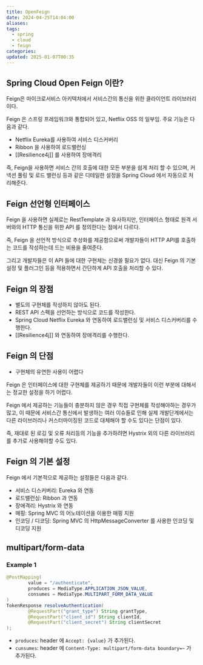 ```yaml
---
title: OpenFeign
date: 2024-04-25T14:04:00
aliases: 
tags:
  - spring
  - cloud
  - feign
categories: 
updated: 2025-01-07T00:35
---
```


## Spring Cloud Open Feign 이란?

Feign은 마이크로서비스 아키텍처에서 서비스간의 통신을 위한 클라이언트 라이브러리이다.

Feign 은 스프링 프레임워크와 통합되어 있고, Netflix OSS 의 일부임. 주요 기능은 다음과 같다.

- Netflix Eureka를 사용하여 서비스 디스커버리
- Ribbon 을 사용하여 로드밸런싱
- [[Resilience4j]] 를 사용하여 장애격리

즉, Feign을 사용하면 서비스 간의 호출에 대한 모든 부분을 쉽게 처리 할 수 있으며, 커넥션 풀링 및 로드 밸런싱 등과 같은 디테일한 설정을 Spring Cloud 에서 자동으로 처리해준다.

## Feign 선언형 인터페이스

Feign 을 사용하면 실제로는 RestTemplate 과 유사하지만, 인터페이스 형태로 원격 서버와의 HTTP 통신을 위한 API 를 정의한다는 점에서 다르다.

즉, Feign 을 선언적 방식으로 추상화를 제공함으로써 개발자들이 HTTP API를 호출하는 코드를 작성하는데 드는 비용을 줄여준다.

그리고 개발자들은 이 API 들에 대한 구현체는 신경쓸 필요가 없다. 대신 Feign 의 기본 설정 및 플러그인 등을 적용하면서 간단하게 API 호출을 처리할 수 있다.

## Feign 의 장점

- 별도의 구현체를 작성하지 않아도 된다.
- REST API 스펙을 선언하는 방식으로 코드를 작성한다.
- Spring Cloud Netflix Eureka 와 연동하여 로드밸런싱 및 서비스 디스커버리를 수행한다.
- [[Resilience4j]] 와 연동하여 장애격리를 수행한다.

## Feign 의 단점

- 구현체의 유연한 사용이 어렵다

Feign 은 인터페이스에 대한 구현체를 제공하기 때문에 개발자들이 이런 부분에 대해서는 정교한 설정을 하기 어렵다.

Feign 에서 제공하는 기능들이 충분하지 않은 경우 직접 구현체를 작성해야하는 경우가 많고, 이 때문에 서비스간 통신에서 발생하는 여러 이슈들로 인해 실제 개발단계에서는 다른 라이브러리나 커스터마이징된 코드로 대체해야 할 수도 있다는 단점이 있다.

즉, 재대로 된 로깅 및 오류 처리등의 기능을 추가하려면 Hystrix 외의 다른 라이브러리를 추가로 사용해야할 수도 있다.

## Feign 의 기본 설정

Feign 에서 기본적으로 제공하는 설정들은 다음과 같다.

- 서비스 디스커버리: Eureka 와 연동
- 로드밸런싱: Ribbon 과 연동
- 장애격리: Hystrix 와 연동
- 매핑: Spring MVC 의 어노테이션을 이용한 매핑 지원
- 인코딩 / 디코딩: Spring MVC 의 HttpMessageConverter 를 사용한 인코딩 및 디코딩 지원

## multipart/form-data

### Example 1

```java
@PostMapping(
        value = "/authenticate",
        produces = MediaType.APPLICATION_JSON_VALUE,
        consumes = MediaType.MULTIPART_FORM_DATA_VALUE
)
TokenResponse resolveAuthentication(
        @RequestPart("grant_type") String grantType,
        @RequestPart("client_id") String clientId,
        @RequestPart("client_secret") String clientSecret
);
```

- `produces`: header 에 `Accept: {value}` 가 추가된다.
- `cunsumes`: header 에 `Content-Type: multipart/form-data boundary=~` 가 추가된다.
